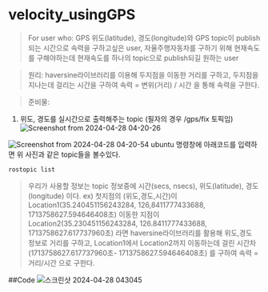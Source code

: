 # velocity_usingGPS

> For user who: GPS 위도(latitude), 경도(longitude)와 GPS topic이 publish되는 시간으로 속력을 구하고싶은 user, 자율주행자동차를 구하기 위해 현재속도를 구해야하는데 현재속도를 하나의 topic으로 publish되길 원하는 user

>원리: haversine라이브러리를 이용해 두지점을 이동한 거리를 구하고, 두지점을 지나는데 걸리는 시간을 구하여 속력 = 변위(거리) / 시간 을 통해 속력을 구한다.

>준비물: 

1) 위도, 경도를 실시간으로 출력해주는 topic (필자의 경우 /gps/fix 토픽임)
![Screenshot from 2024-04-28 04-20-26](https://github.com/donghyunkim39/velocity_usingGPS/assets/163104650/5aed531d-fdfc-479f-bd85-0473e8756716)

![Screenshot from 2024-04-28 04-20-54](https://github.com/donghyunkim39/velocity_usingGPS/assets/163104650/b20ad6a9-6949-4708-ba34-729eb8e0f100)
ubuntu 명령창에 아래코드를 입력하면 위 사진과 같은 topic들을 볼수있다.
```bash
rostopic list
```

>우리가 사용할 정보는 topic 정보중에 시간(secs, nsecs), 위도(latitude), 경도(longitude) 이다.
ex) 첫지점의 (위도,경도,시간)이 Location1(35.240451156243284, 126,8411777433688, 1713758627.594646408초)
    이동한 지점이 Location2(35.230451156243284, 126.8411777433688, 1713758627.617737960초) 라면
haversine라이브러리를 활용해 위도,경도 정보로 거리를 구하고, Location1에서 Location2까지 이동하는데 걸린 시간차(1713758627.617737960초- 1713758627.594646408초) 를 구하여
속력 = 거리/시간 으로 구한다.

##Code
![스크린샷 2024-04-28 043045](https://github.com/donghyunkim39/velocity_usingGPS/assets/163104650/8a291a04-8a2b-4c6c-a7fc-41e317b27e12)


